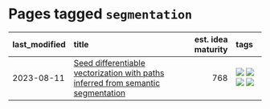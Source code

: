 # Pages tagged `segmentation`

|last_modified|title|est. idea maturity|tags
|:---|:---|---:|:---|
|2023-08-11|[Seed differentiable vectorization with paths inferred from semantic segmentation](../vectorize_anything.md)|768|[![](https://img.shields.io/badge/tag-experimental-6013c8)](../tags/experimental.md) [![](https://img.shields.io/badge/tag-segmentation-fae99e)](../tags/segmentation.md) [![](https://img.shields.io/badge/tag-svg-67053)](../tags/svg.md) [![](https://img.shields.io/badge/tag-tooling-d5ffe)](../tags/tooling.md)|